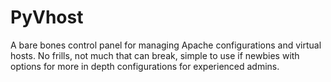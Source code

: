# PyVhost

A bare bones control panel for managing Apache configurations and virtual hosts. No frills, not much that can break, simple to use if newbies with options for more in depth configurations for experienced admins.